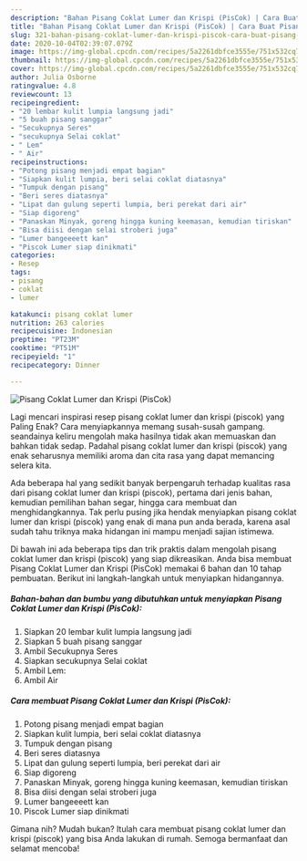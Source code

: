 ```yaml
---
description: "Bahan Pisang Coklat Lumer dan Krispi (PisCok) | Cara Buat Pisang Coklat Lumer dan Krispi (PisCok) Yang Bikin Ngiler"
title: "Bahan Pisang Coklat Lumer dan Krispi (PisCok) | Cara Buat Pisang Coklat Lumer dan Krispi (PisCok) Yang Bikin Ngiler"
slug: 321-bahan-pisang-coklat-lumer-dan-krispi-piscok-cara-buat-pisang-coklat-lumer-dan-krispi-piscok-yang-bikin-ngiler
date: 2020-10-04T02:39:07.079Z
image: https://img-global.cpcdn.com/recipes/5a2261dbfce3555e/751x532cq70/pisang-coklat-lumer-dan-krispi-piscok-foto-resep-utama.jpg
thumbnail: https://img-global.cpcdn.com/recipes/5a2261dbfce3555e/751x532cq70/pisang-coklat-lumer-dan-krispi-piscok-foto-resep-utama.jpg
cover: https://img-global.cpcdn.com/recipes/5a2261dbfce3555e/751x532cq70/pisang-coklat-lumer-dan-krispi-piscok-foto-resep-utama.jpg
author: Julia Osborne
ratingvalue: 4.8
reviewcount: 13
recipeingredient:
- "20 lembar kulit lumpia langsung jadi"
- "5 buah pisang sanggar"
- "Secukupnya Seres"
- "secukupnya Selai coklat"
- " Lem"
- " Air"
recipeinstructions:
- "Potong pisang menjadi empat bagian"
- "Siapkan kulit lumpia, beri selai coklat diatasnya"
- "Tumpuk dengan pisang"
- "Beri seres diatasnya"
- "Lipat dan gulung seperti lumpia, beri perekat dari air"
- "Siap digoreng"
- "Panaskan Minyak, goreng hingga kuning keemasan, kemudian tiriskan"
- "Bisa diisi dengan selai stroberi juga"
- "Lumer bangeeeett kan"
- "Piscok Lumer siap dinikmati"
categories:
- Resep
tags:
- pisang
- coklat
- lumer

katakunci: pisang coklat lumer 
nutrition: 263 calories
recipecuisine: Indonesian
preptime: "PT23M"
cooktime: "PT51M"
recipeyield: "1"
recipecategory: Dinner

---
```



![Pisang Coklat Lumer dan Krispi (PisCok)](https://img-global.cpcdn.com/recipes/5a2261dbfce3555e/751x532cq70/pisang-coklat-lumer-dan-krispi-piscok-foto-resep-utama.jpg)

Lagi mencari inspirasi resep pisang coklat lumer dan krispi (piscok) yang Paling Enak? Cara menyiapkannya memang susah-susah gampang. seandainya keliru mengolah maka hasilnya tidak akan memuaskan dan bahkan tidak sedap. Padahal pisang coklat lumer dan krispi (piscok) yang enak seharusnya memiliki aroma dan cita rasa yang dapat memancing selera kita.

Ada beberapa hal yang sedikit banyak berpengaruh terhadap kualitas rasa dari pisang coklat lumer dan krispi (piscok), pertama dari jenis bahan, kemudian pemilihan bahan segar, hingga cara membuat dan menghidangkannya. Tak perlu pusing jika hendak menyiapkan pisang coklat lumer dan krispi (piscok) yang enak di mana pun anda berada, karena asal sudah tahu triknya maka hidangan ini mampu menjadi sajian istimewa.




Di bawah ini ada beberapa tips dan trik praktis dalam mengolah pisang coklat lumer dan krispi (piscok) yang siap dikreasikan. Anda bisa membuat Pisang Coklat Lumer dan Krispi (PisCok) memakai 6 bahan dan 10 tahap pembuatan. Berikut ini langkah-langkah untuk menyiapkan hidangannya.

<!--inarticleads1-->

##### Bahan-bahan dan bumbu yang dibutuhkan untuk menyiapkan Pisang Coklat Lumer dan Krispi (PisCok):

1. Siapkan 20 lembar kulit lumpia langsung jadi
1. Siapkan 5 buah pisang sanggar
1. Ambil Secukupnya Seres
1. Siapkan secukupnya Selai coklat
1. Ambil  Lem:
1. Ambil  Air




<!--inarticleads2-->

##### Cara membuat Pisang Coklat Lumer dan Krispi (PisCok):

1. Potong pisang menjadi empat bagian
1. Siapkan kulit lumpia, beri selai coklat diatasnya
1. Tumpuk dengan pisang
1. Beri seres diatasnya
1. Lipat dan gulung seperti lumpia, beri perekat dari air
1. Siap digoreng
1. Panaskan Minyak, goreng hingga kuning keemasan, kemudian tiriskan
1. Bisa diisi dengan selai stroberi juga
1. Lumer bangeeeett kan
1. Piscok Lumer siap dinikmati




Gimana nih? Mudah bukan? Itulah cara membuat pisang coklat lumer dan krispi (piscok) yang bisa Anda lakukan di rumah. Semoga bermanfaat dan selamat mencoba!
